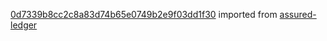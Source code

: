 [0d7339b8cc2c8a83d74b65e0749b2e9f03dd1f30](https://github.com/insolar/assured-ledger/commit/0d7339b8cc2c8a83d74b65e0749b2e9f03dd1f30) imported from [assured-ledger](https://github.com/insolar/assured-ledger)
